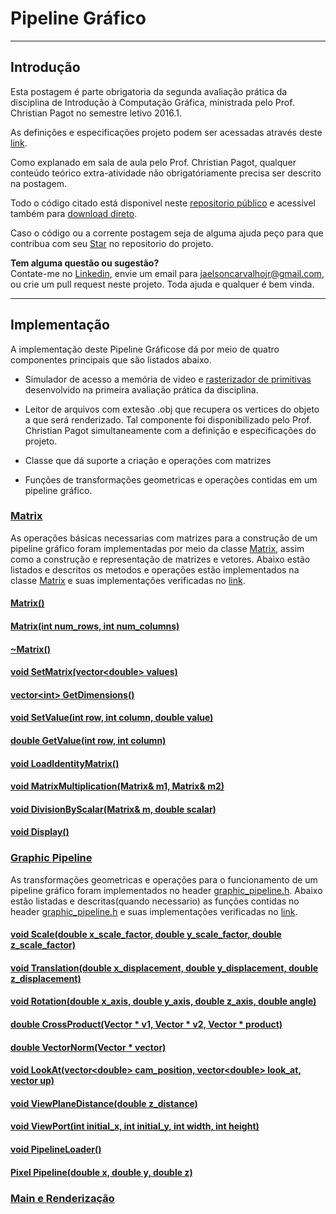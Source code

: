 # Pipeline Gráfico

---

## Introdução

Esta postagem é parte obrigatoria da segunda avaliação prática da disciplina de Introdução à Computação Gráfica, ministrada pelo Prof. Christian Pagot no semestre letivo 2016.1.

As definições e especificações projeto podem ser acessadas através deste [link](https://github.com/jcarva/computer_graphics_assignments/blob/master/graphic_pipeline/project_definition.pdf).

Como explanado em sala de aula pelo Prof. Christian Pagot, qualquer conteúdo teórico extra-atividade não obrigatóriamente precisa ser descrito na postagem.

Todo o código citado está disponivel neste [repositorio público](https://github.com/jcarva/computer_graphics_assignments/tree/master/graphic_pipeline) e acessivel também para [download direto](https://github.com/jcarva/computer_graphics_assignments/archive/master.zip).

Caso o código ou a corrente postagem seja de alguma ajuda peço para que contribua com seu [Star](https://github.com/jcarva/computer_graphics_assignments) no repositorio do projeto.


**Tem alguma questão ou sugestão?**																												
Contate-me no [Linkedin](https://www.linkedin.com/in/jaelson-carvalho-4b84a3a2?trk=nav_responsive_tab_profile_pic), envie um email para jaelsoncarvalhojr@gmail.com, ou crie um pull request neste projeto. Toda ajuda e qualquer é bem vinda.

---

## Implementação

A implementação deste Pipeline Gráficose dá por meio de quatro componentes principais que são listados abaixo.

* Simulador de acesso a memória de video e [rasterizador de primitivas](https://github.com/jcarva/computer_graphics_assignments/tree/master/rasterization) desenvolvido na primeira avaliação prática da disciplina.

* Leitor de arquivos com extesão .obj que recupera os vertices do objeto a que será renderizado. Tal componente foi disponibilizado pelo Prof. Christian Pagot simultaneamente com a definição e especificações do projeto.

* Classe que dá suporte a criação e operações com matrizes

* Funções de transformações geometricas e operações contidas em um pipeline gráfico.

### [Matrix](https://github.com/jcarva/computer_graphics_assignments/blob/master/graphic_pipeline/project/matrix.h)

As operações básicas necessarias com matrizes para a construção de um pipeline gráfico foram implementadas por meio da classe [Matrix](https://github.com/jcarva/computer_graphics_assignments/blob/master/graphic_pipeline/project/matrix.h), assim como a construção e representação de matrizes e vetores. Abaixo estão listados e descritos os metodos e operações estão implementados na classe [Matrix](https://github.com/jcarva/computer_graphics_assignments/blob/master/graphic_pipeline/project/matrix.h) e suas implementações verificadas no [link](https://github.com/jcarva/computer_graphics_assignments/blob/master/graphic_pipeline/project/matrix.h).

#### [Matrix()](https://github.com/jcarva/computer_graphics_assignments/blob/master/graphic_pipeline/project/matrix.h)

#### [Matrix(int num_rows, int num_columns)](https://github.com/jcarva/computer_graphics_assignments/blob/master/graphic_pipeline/project/matrix.h)

#### [~Matrix()](https://github.com/jcarva/computer_graphics_assignments/blob/master/graphic_pipeline/project/matrix.h)

#### [void SetMatrix(vector\<double> values)](https://github.com/jcarva/computer_graphics_assignments/blob/master/graphic_pipeline/project/matrix.h)

#### [vector\<int> GetDimensions()](https://github.com/jcarva/computer_graphics_assignments/blob/master/graphic_pipeline/project/matrix.h)

#### [void SetValue(int row, int column, double value)](https://github.com/jcarva/computer_graphics_assignments/blob/master/graphic_pipeline/project/matrix.h)

#### [double GetValue(int row, int column)](https://github.com/jcarva/computer_graphics_assignments/blob/master/graphic_pipeline/project/matrix.h)

#### [void LoadIdentityMatrix()](https://github.com/jcarva/computer_graphics_assignments/blob/master/graphic_pipeline/project/matrix.h)

#### [void MatrixMultiplication(Matrix& m1, Matrix& m2)](https://github.com/jcarva/computer_graphics_assignments/blob/master/graphic_pipeline/project/matrix.h)

#### [void DivisionByScalar(Matrix& m, double scalar)](https://github.com/jcarva/computer_graphics_assignments/blob/master/graphic_pipeline/project/matrix.h)

#### [void Display()](https://github.com/jcarva/computer_graphics_assignments/blob/master/graphic_pipeline/project/matrix.h)

### [Graphic Pipeline](https://github.com/jcarva/computer_graphics_assignments/blob/master/graphic_pipeline/project/graphic_pipeline.h)

As transformações geometricas e operações para o funcionamento de um pipeline gráfico foram implementados no header [graphic_pipeline.h](https://github.com/jcarva/computer_graphics_assignments/blob/master/graphic_pipeline/project/graphic_pipeline.h). Abaixo estão listadas e descritas(quando necessario) as funções contidas no header [graphic_pipeline.h](https://github.com/jcarva/computer_graphics_assignments/blob/master/graphic_pipeline/project/graphic_pipeline.h) e suas implementações verificadas no [link]((https://github.com/jcarva/computer_graphics_assignments/blob/master/graphic_pipeline/project/graphic_pipeline.h)).

#### [void Scale(double x_scale_factor, double y_scale_factor, double z_scale_factor)](https://github.com/jcarva/computer_graphics_assignments/blob/master/graphic_pipeline/project/graphic_pipeline.h)

#### [void Translation(double x_displacement, double y_displacement, double z_displacement)](https://github.com/jcarva/computer_graphics_assignments/blob/master/graphic_pipeline/project/graphic_pipeline.h)

#### [void Rotation(double x_axis, double y_axis, double z_axis, double angle)](https://github.com/jcarva/computer_graphics_assignments/blob/master/graphic_pipeline/project/graphic_pipeline.h)

#### [double CrossProduct(Vector * v1, Vector * v2, Vector * product)](https://github.com/jcarva/computer_graphics_assignments/blob/master/graphic_pipeline/project/graphic_pipeline.h)

#### [double VectorNorm(Vector * vector)](https://github.com/jcarva/computer_graphics_assignments/blob/master/graphic_pipeline/project/graphic_pipeline.h)

#### [void LookAt(vector\<double> cam_position, vector\<double> look_at, vector<double> up)](https://github.com/jcarva/computer_graphics_assignments/blob/master/graphic_pipeline/project/graphic_pipeline.h)

#### [void ViewPlaneDistance(double z_distance)](https://github.com/jcarva/computer_graphics_assignments/blob/master/graphic_pipeline/project/graphic_pipeline.h)

#### [void ViewPort(int initial_x, int initial_y, int width, int height)](https://github.com/jcarva/computer_graphics_assignments/blob/master/graphic_pipeline/project/graphic_pipeline.h)

#### [void PipelineLoader()](https://github.com/jcarva/computer_graphics_assignments/blob/master/graphic_pipeline/project/graphic_pipeline.h)

#### [Pixel Pipeline(double x, double y, double z)](https://github.com/jcarva/computer_graphics_assignments/blob/master/graphic_pipeline/project/graphic_pipeline.h)

### [Main e Renderização](https://github.com/jcarva/computer_graphics_assignments/blob/master/graphic_pipeline/project/matrix.h)